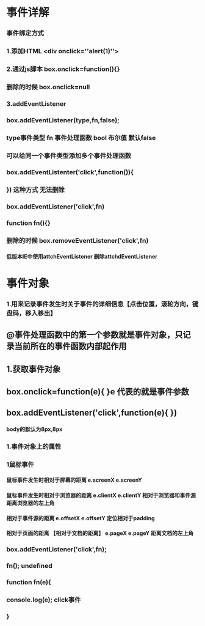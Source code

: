 #     事件详解

### 事件绑定方式

### 1.添加HTML      <div  onclick=''alert(1)''></div>     

### 2.通过js脚本     box.onclick=function(){}

###     删除的时候   box.onclick=null

### 3.addEventListener

### box.addEventListener(type,fn,false);

### type事件类型   fn  事件处理函数    bool 布尔值  默认false

### 可以给同一个事件类型添加多个事件处理函数

### box.addEventListenter('click',function()){

### })   这种方式  无法删除

### box.addEventListener('click',fn)

### function fn(){}    

### 删除的时候    box.removeEventListener('click',fn)

#### 低版本IE中使用attchEventListener  删除attchdEventListener 

#     事件对象

### 1.用来记录事件发生时关于事件的详细信息【点击位置，滚轮方向，键盘码，移入移出】

## @事件处理函数中的第一个参数就是事件对象，只记录当前所在的事件函数内部起作用

## 1.获取事件对象

## box.onclick=function(e){ }e 代表的就是事件参数

## box.addEventListener('click',function(e){ })



#### body的默认为8px,8px

### 1.事件对象上的属性

### 1鼠标事件

#### 鼠标事件发生时相对于屏幕的距离    e.screenX   e.screenY

#### 鼠标事件发生时相对于浏览器的距离     e.clientX    e.clientY        相对于浏览器和事件源    距离浏览器的左上角

#### 相对于事件源的距离    e.offsetX    e.offsetY    定位相对于padding

#### 相对于页面的距离 【相对于文档的距离】    e.pageX  e.pageY   距离文档的左上角

### box.addEventListener('click',fn);

### fn();      undefined

### function   fn(e){

###     console.log(e);    click事件

### }